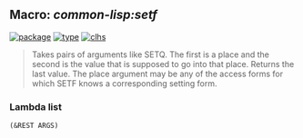## Macro: ***common-lisp:setf***
[![package](https://img.shields.io/badge/Package-COMMON--LISP-5f9ea0.svg?style=social&colorA=999999)](../) [![type](https://img.shields.io/badge/Type-Macro-5f9ea0.svg?style=social&colorA=999999)](../#macro) [![clhs](https://img.shields.io/badge/CLHS-SETF-5f9ea0.svg?style=social&colorA=999999)](http://www.lispworks.com/documentation/HyperSpec/Body/a_setf.htm) 

> Takes pairs of arguments like SETQ. The first is a place and the second
> is the value that is supposed to go into that place. Returns the last
> value. The place argument may be any of the access forms for which SETF
> knows a corresponding setting form.

### Lambda list
```
(&REST ARGS)
```
